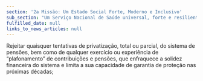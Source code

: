 ```yaml
---
section: '2a Missão: Um Estado Social Forte, Moderno e Inclusivo'
sub_section: "Um Serviço Nacional de Saúde universal, forte e resiliente"
fulfilled_date: null
links_to_news_articles: null
---
```


Rejeitar quaisquer tentativas de privatização, total ou parcial, do sistema de pensões, bem como de qualquer exercício ou experiência de “plafonamento” de contribuições e pensões, que enfraquece a solidez financeira do sistema e limita a sua capacidade de garantia de proteção nas próximas décadas;